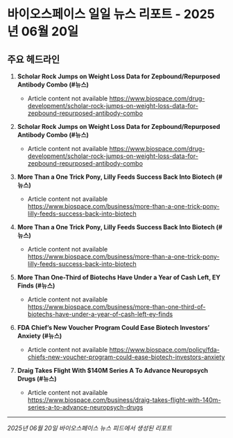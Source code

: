 # 바이오스페이스 일일 뉴스 리포트 - 2025년 06월 20일


## 주요 헤드라인

1. **Scholar Rock Jumps on Weight Loss Data for Zepbound/Repurposed Antibody Combo (#뉴스)**
   - Article content not available
   <https://www.biospace.com/drug-development/scholar-rock-jumps-on-weight-loss-data-for-zepbound-repurposed-antibody-combo>

2. **Scholar Rock Jumps on Weight Loss Data for Zepbound/Repurposed Antibody Combo (#뉴스)**
   - Article content not available
   <https://www.biospace.com/drug-development/scholar-rock-jumps-on-weight-loss-data-for-zepbound-repurposed-antibody-combo>

3. **More Than a One Trick Pony, Lilly Feeds Success Back Into Biotech (#뉴스)**
   - Article content not available
   <https://www.biospace.com/business/more-than-a-one-trick-pony-lilly-feeds-success-back-into-biotech>

4. **More Than a One Trick Pony, Lilly Feeds Success Back Into Biotech (#뉴스)**
   - Article content not available
   <https://www.biospace.com/business/more-than-a-one-trick-pony-lilly-feeds-success-back-into-biotech>

5. **More Than One-Third of Biotechs Have Under a Year of Cash Left, EY Finds (#뉴스)**
   - Article content not available
   <https://www.biospace.com/business/more-than-one-third-of-biotechs-have-under-a-year-of-cash-left-ey-finds>

6. **FDA Chief’s New Voucher Program Could Ease Biotech Investors’ Anxiety (#뉴스)**
   - Article content not available
   <https://www.biospace.com/policy/fda-chiefs-new-voucher-program-could-ease-biotech-investors-anxiety>

7. **Draig Takes Flight With $140M Series A To Advance Neuropsych Drugs (#뉴스)**
   - Article content not available
   <https://www.biospace.com/business/draig-takes-flight-with-140m-series-a-to-advance-neuropsych-drugs>


---
*2025년 06월 20일 바이오스페이스 뉴스 피드에서 생성된 리포트*